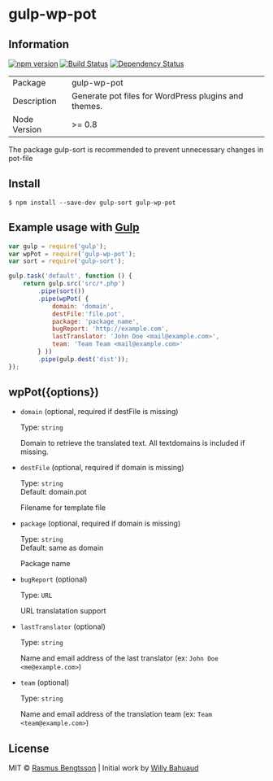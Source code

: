 # gulp-wp-pot

## Information

[![npm version](https://badge.fury.io/js/gulp-wp-pot.svg)](https://www.npmjs.com/package/gulp-wp-pot) [![Build Status](https://travis-ci.org/rasmusbe/gulp-wp-pot.svg?branch=master)](https://travis-ci.org/rasmusbe/gulp-wp-pot) [![Dependency Status](https://www.versioneye.com/user/projects/55c46add6537620020002f3c/badge.svg?style=flat)](https://www.versioneye.com/user/projects/55c46add6537620020002f3c)

<table>
<tr> 
<td>Package</td><td>gulp-wp-pot</td>
</tr>
<tr>
<td>Description</td>
<td>Generate pot files for WordPress plugins and themes.</td>
</tr>
<tr>
<td>Node Version</td>
<td>>= 0.8</td>
</tr>
</table>

The package gulp-sort is recommended to prevent unnecessary changes in pot-file

## Install

```
$ npm install --save-dev gulp-sort gulp-wp-pot
```


## Example usage with [Gulp](http://github.com/gulpjs/gulp)

```js
var gulp = require('gulp');
var wpPot = require('gulp-wp-pot');
var sort = require('gulp-sort');

gulp.task('default', function () {
	return gulp.src('src/*.php')
		.pipe(sort())
		.pipe(wpPot( {
			domain: 'domain',
			destFile:'file.pot',
			package: 'package_name',
			bugReport: 'http://example.com',
			lastTranslator: 'John Doe <mail@example.com>',
			team: 'Team Team <mail@example.com>'
		} ))
		.pipe(gulp.dest('dist'));
});
```


## wpPot({options})

- `domain` (optional, required if destFile is missing)

	Type: `string`  

	Domain to retrieve the translated text. All textdomains is included if missing.

- `destFile` (optional, required if domain is missing)

	Type: `string`  
	Default: domain.pot

	Filename for template file


- `package` (optional, required if domain is missing)

	Type: `string`  
	Default: same as domain

	Package name

- `bugReport` (optional)

	Type: `URL`  

	URL translatation support

- `lastTranslator` (optional)

	Type: `string`  

	Name and email address of the last translator (ex: `John Doe <me@example.com>`)

- `team` (optional)

	Type: `string`  

	Name and email address of the translation team (ex: `Team <team@example.com>`)

## License

MIT © [Rasmus Bengtsson](https://github.com/rasmus) | Initial work by [Willy Bahuaud](https://github.com/willybahuaud)
